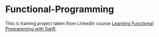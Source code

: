 # Functional-Programming
This is training project taken from LinkedIn course [Learning Functional Programming with Swift](https://www.linkedin.com/learning/learning-functional-programming-with-swift).

